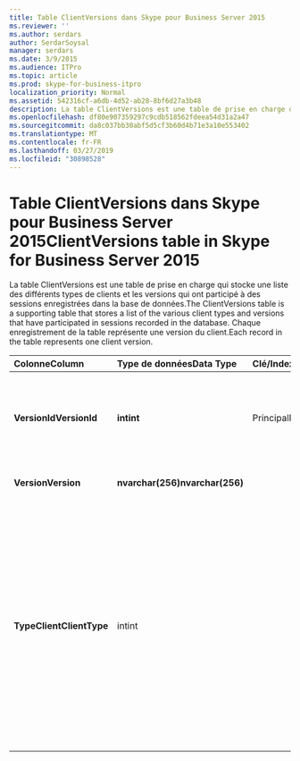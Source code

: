 ```yaml
---
title: Table ClientVersions dans Skype pour Business Server 2015
ms.reviewer: ''
ms.author: serdars
author: SerdarSoysal
manager: serdars
ms.date: 3/9/2015
ms.audience: ITPro
ms.topic: article
ms.prod: skype-for-business-itpro
localization_priority: Normal
ms.assetid: 542316cf-a6db-4d52-ab28-8bf6d27a3b48
description: La table ClientVersions est une table de prise en charge qui stocke une liste des différents types de clients et les versions qui ont participé à des sessions enregistrées dans la base de données. Chaque enregistrement de la table représente une version du client.
ms.openlocfilehash: df80e907359297c9cdb518562fdeea54d31a2a47
ms.sourcegitcommit: da8c037bb30abf5d5cf3b60d4b71e3a10e553402
ms.translationtype: MT
ms.contentlocale: fr-FR
ms.lasthandoff: 03/27/2019
ms.locfileid: "30898528"
---
```

# <a name="clientversions-table-in-skype-for-business-server-2015"></a><span data-ttu-id="808b4-104">Table ClientVersions dans Skype pour Business Server 2015</span><span class="sxs-lookup"><span data-stu-id="808b4-104">ClientVersions table in Skype for Business Server 2015</span></span>
 
<span data-ttu-id="808b4-105">La table ClientVersions est une table de prise en charge qui stocke une liste des différents types de clients et les versions qui ont participé à des sessions enregistrées dans la base de données.</span><span class="sxs-lookup"><span data-stu-id="808b4-105">The ClientVersions table is a supporting table that stores a list of the various client types and versions that have participated in sessions recorded in the database.</span></span> <span data-ttu-id="808b4-106">Chaque enregistrement de la table représente une version du client.</span><span class="sxs-lookup"><span data-stu-id="808b4-106">Each record in the table represents one client version.</span></span>
  
|<span data-ttu-id="808b4-107">**Colonne**</span><span class="sxs-lookup"><span data-stu-id="808b4-107">**Column**</span></span>|<span data-ttu-id="808b4-108">**Type de données**</span><span class="sxs-lookup"><span data-stu-id="808b4-108">**Data Type**</span></span>|<span data-ttu-id="808b4-109">**Clé/Index**</span><span class="sxs-lookup"><span data-stu-id="808b4-109">**Key/Index**</span></span>|<span data-ttu-id="808b4-110">**Détails**</span><span class="sxs-lookup"><span data-stu-id="808b4-110">**Details**</span></span>|
|:-----|:-----|:-----|:-----|
|<span data-ttu-id="808b4-111">**VersionId**</span><span class="sxs-lookup"><span data-stu-id="808b4-111">**VersionId**</span></span> <br/> |<span data-ttu-id="808b4-112">**int**</span><span class="sxs-lookup"><span data-stu-id="808b4-112">**int**</span></span> <br/> |<span data-ttu-id="808b4-113">Principal</span><span class="sxs-lookup"><span data-stu-id="808b4-113">Primary</span></span>  <br/> |<span data-ttu-id="808b4-114">Numéro unique identifiant ce type de client et de la version.</span><span class="sxs-lookup"><span data-stu-id="808b4-114">Unique number identifying this client type and version.</span></span>  <br/> |
|<span data-ttu-id="808b4-115">**Version**</span><span class="sxs-lookup"><span data-stu-id="808b4-115">**Version**</span></span> <br/> |<span data-ttu-id="808b4-116">**nvarchar(256)**</span><span class="sxs-lookup"><span data-stu-id="808b4-116">**nvarchar(256)**</span></span> <br/> ||<span data-ttu-id="808b4-117">Nom de la version.</span><span class="sxs-lookup"><span data-stu-id="808b4-117">Version name.</span></span>  <br/> |
|<span data-ttu-id="808b4-118">**TypeClient**</span><span class="sxs-lookup"><span data-stu-id="808b4-118">**ClientType**</span></span> <br/> |<span data-ttu-id="808b4-119">int</span><span class="sxs-lookup"><span data-stu-id="808b4-119">int</span></span>  <br/> ||<span data-ttu-id="808b4-120">Spécifie le type du client utilisé dans la session.</span><span class="sxs-lookup"><span data-stu-id="808b4-120">Specifies the type of client used in the session.</span></span> <span data-ttu-id="808b4-121">Consultez la [table UserAgentDef](useragentdef.md) pour plus d’informations.</span><span class="sxs-lookup"><span data-stu-id="808b4-121">See the [UserAgentDef table](useragentdef.md) for more information.</span></span> <br/> <span data-ttu-id="808b4-122">Ce champ est une nouveauté dans Microsoft Lync Server 2013.</span><span class="sxs-lookup"><span data-stu-id="808b4-122">This field was introduced in Microsoft Lync Server 2013.</span></span>  <br/> |
   

